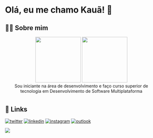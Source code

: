 # Olá, eu me chamo Kauã! 👋


## 👨‍💻 Sobre mim

<div align="center">

<picture>
    <source height="150em" media="(prefers-color-scheme: dark)" srcset="https://github-readme-stats.vercel.app/api?username=TrickFX&show_icons=true&theme=github_dark&include_all_commits=true&hide=stars">
    <img height="150em" src="https://github-readme-stats.vercel.app/api?username=TrickFX&show_icons=true&include_all_commits=true&hide=stars">
</picture>
<picture>
    <source height="150em" media="(prefers-color-scheme: dark)" srcset="https://github-readme-stats.vercel.app/api/top-langs/?username=TrickFX&layout=compact&langs_count=7&theme=github_dark">
    <img height="150em" src="https://github-readme-stats.vercel.app/api/top-langs/?username=TrickFX&layout=compact&langs_count=7">
</picture>

<br>
Sou iniciante na área de desenvolvimento e faço curso superior de tecnologia em Desenvolvimento de Software Multiplataforma

</div>

 #
## 🔗 Links
[![twitter](https://img.shields.io/badge/-Twitter-1DA1F2?style=for-the-badge&logo=twitter&logoColor=white)](https://twitter.com/kauabatista545)
[![linkedin](https://img.shields.io/badge/-Linkedin-0A66C2?style=for-the-badge&logo=linkedin&logoColor=white)](https://www.linkedin.com/in/kauabatista/)
[![instagram](https://img.shields.io/badge/-Instagram-E4405F?style=for-the-badge&logo=instagram&logoColor=white)](https://www.instagram.com/kaua.batista545/)
[![outlook](https://img.shields.io/badge/-Outlook-0078D4?style=for-the-badge&logo=microsoft-outlook&logoColor=white)](mailto:kauabatista545@hotmail.com)

<picture>
    <source media="(prefers-color-scheme: dark)" srcset="https://raw.githubusercontent.com/ericksantos12/ericksantos12/output/github-snake-dark.svg">
    <img src="https://raw.githubusercontent.com/ericksantos12/ericksantos12/output/github-snake.svg">

